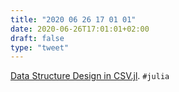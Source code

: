 ```yaml
---
title: "2020 06 26 17 01 01"
date: 2020-06-26T17:01:01+02:00
draft: false
type: "tweet"
---
```


[Data Structure Design in CSV.jl](https://quinnj.home.blog/2020/06/07/data-structure-design-in-csv-jl/). `#julia`
